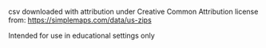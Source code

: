 csv downloaded with attribution under Creative Common Attribution license from:
https://simplemaps.com/data/us-zips

Intended for use in educational settings only

